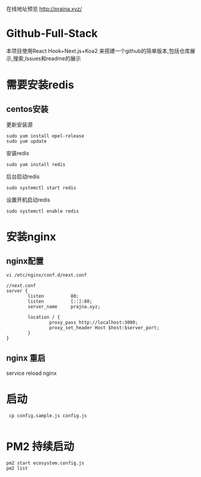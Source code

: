在线地址预览  http://prajna.xyz/

# Github-Full-Stack
本项目使用React Hook+Next.js+Koa2 来搭建一个github的简单版本,包括仓库展示,搜索,Issues和readme的展示


# 需要安装redis
## centos安装
更新安装源
```
sudo yum install epel-release
sudo yum update
```
安装redis
```
sudo yum install redis
```
后台启动redis
```
sudo systemctl start redis
```
设置开机启动redis
```
sudo systemctl enable redis
```
# 安装nginx
## nginx配置
```
vi /etc/nginx/conf.d/next.conf

//next.conf
server {
        listen          80;
        listen          [::]:80;
        server_name     prajna.xyz;

        location / {
                proxy_pass http://localhost:3000;
                proxy_set_header Host $host:$server_port;
        }
}
```

## nginx 重启
service reload nginx
# 启动
```
 cp config.sample.js config.js
 
```

# PM2 持续启动
```
pm2 start ecosystem.config.js
pm2 list
```

